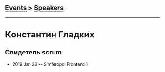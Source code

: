 ## [Events](../README.md) > [Speakers](../speakers.md)
---

# Константин Гладких

## Свидетель scrum
- 2019 Jan 26 -- Simferopol Frontend 1    
